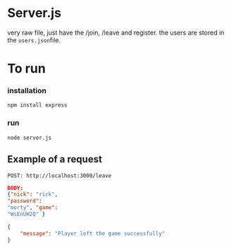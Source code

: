 # Server.js

very raw file, just have the /join, /leave and register. the users are stored in the `users.json`file.



# To run

### installation

```shell
npm install express
```



### run

```shell
node server.js
```



## Example of a request

```
POST: http://localhost:3000/leave
```

```json
BODY: 
{"nick": "rick",
"password":
"morty", "game":
"WsEnUH2Q" }
```

```json
{
    "message": "Player left the game successfully"
}
```


